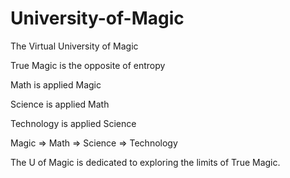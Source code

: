 # University-of-Magic
The Virtual University of Magic

True Magic is the opposite of entropy

Math is applied Magic

Science is applied Math

Technology is applied Science

Magic => Math => Science => Technology

The U of Magic is dedicated to exploring the limits of True Magic.

